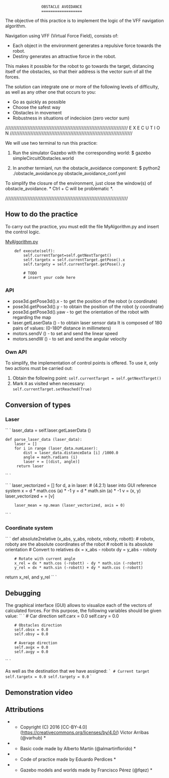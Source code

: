                     OBSTACLE AVOIDANCE
                    ==================

The objective of this practice is to implement the logic of the VFF navigation
algorithm.

Navigation using VFF (Virtual Force Field), consists of:
- Each object in the environment generates a repulsive force towards the robot.
- Destiny generates an attractive force in the robot.

This makes it possible for the robot to go towards the target, distancing itself
of the obstacles, so that their address is the vector sum of
all the forces.

The solution can integrate one or more of the following levels
of difficulty, as well as any other one that occurs to you:
* Go as quickly as possible
* Choose the safest way
* Obstacles in movement
* Robustness in situations of indecision (zero vector sum)


/////////////////////////////////////////////////////////////////////////////
                         E X E C U T I O N
/////////////////////////////////////////////////////////////////////////////

We will use two terminal to run this practice:

1. Run the simulator Gazebo with the corresponding world:
$ gazebo simpleCircuitObstacles.world

2. In another termianl, run the obstacle_avoidance component:
$ python2 ./obstacle_avoidance.py obstacle_avoidance_conf.yml


To simplify the closure of the environment, just close the
window(s) of obstacle_avoidance. * Ctrl + C will be problematic *.

/////////////////////////////////////////////////////////////////////////////

## How to do the practice
To carry out the practice, you must edit the file MyAlgorithm.py and
insert the control logic.

[MyAlgorithm.py](MyAlgorithm.py#L121)
```
    def execute(self):
        self.currentTarget=self.getNextTarget()
        self.targetx = self.currentTarget.getPose().x
        self.targety = self.currentTarget.getPose().y

        # TODO
        # insert your code here
```

### API
* pose3d.getPose3d().x - to get the position of the robot (x coordinate)
* pose3d.getPose3d().y - to obtain the position of the robot (y coordinate)
* pose3d.getPose3d().yaw - to get the orientation of the robot with
  regarding the map
* laser.getLaserData () - to obtain laser sensor data
  It is composed of 180 pairs of values: (0-180º distance in millimeters)
* motors.sendV () - to set and send the linear speed
* motors.sendW () - to set and send the angular velocity

### Own API
To simplify, the implementation of control points is offered.
To use it, only two actions must be carried out:
1. Obtain the following point:
   `self.currentTarget = self.getNextTarget()`
2. Mark it as visited when necessary:
   `self.currentTarget.setReached(True)`


## Conversion of types
### Laser
`` `
    laser_data = self.laser.getLaserData ()

    def parse_laser_data (laser_data):
        laser = []
        for i in range (laser_data.numLaser):
            dist = laser_data.distanceData [i] /1000.0
            angle = math.radians (i)
            laser + = [(dist, angle)]
         return laser
`` `

`` `
        laser_vectorized = []
        for d, a in laser:
            # (4.2.1) laser into GUI reference system
            x = d * math.cos (a) * -1
            y = d * math.sin (a) * -1
            v = (x, y)
            laser_vectorized + = [v]

        laser_mean = np.mean (laser_vectorized, axis = 0)
`` `

### Coordinate system
`` `
    def absolute2relative (x_abs, y_abs, robotx, roboty, robott):
        # robotx, roboty are the absolute coordinates of the robot
	# robott is its absolute orientation
        # Convert to relatives
        dx = x_abs - robotx
        dy = y_abs - roboty

        # Rotate with current angle
        x_rel = dx * math.cos (-robott) - dy * math.sin (-robott)
        y_rel = dx * math.sin (-robott) + dy * math.cos (-robott)

return x_rel, and y_rel
`` `


## Debugging
The graphical interface (GUI) allows to visualize each of the vectors of
calculated forces. For this purpose, the following variables should be given 
value:
`` `
        # Car direction
        self.carx = 0.0
        self.cary = 0.0

        # Obstacles direction
        self.obsx = 0.0
        self.obsy = 0.0

        # Average direction
        self.avgx = 0.0
        self.avgy = 0.0
`` `

As well as the destination that we have assigned:
`` `
        # Current target
        self.targetx = 0.0
        self.targety = 0.0
`` `

## Demonstration video


## Attributions
* * Copyright (C) 2016 [CC-BY-4.0] (https://creativecommons.org/licenses/by/4.0/) Victor Arribas (@varhub) *

* * Basic code made by Alberto Martín (@almartinflorido) *
* * Code of practice made by Eduardo Perdices *
* * Gazebo models and worlds made by Francisco Pérez (@fqez) *

